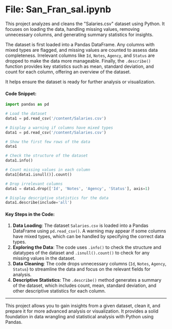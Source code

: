 # File: San_Fran_sal.ipynb

This project analyzes and cleans the "Salaries.csv" dataset using Python. It focuses on loading the data, handling missing values, removing unnecessary columns, and generating summary statistics for insights.

The dataset is first loaded into a Pandas DataFrame. Any columns with mixed types are flagged, and missing values are counted to assess data completeness. Irrelevant columns like `Id`, `Notes`, `Agency`, and `Status` are dropped to make the data more manageable. Finally, the `.describe()` function provides key statistics such as mean, standard deviation, and count for each column, offering an overview of the dataset.

It helps ensure the dataset is ready for further analysis or visualization.
    
   #### Code Snippet:

  ```python
  import pandas as pd

  # Load the dataset
  data1 = pd.read_csv('/content/Salaries.csv')

  # Display a warning if columns have mixed types
  data1 = pd.read_csv('/content/Salaries.csv')

  # Show the first few rows of the data
  data1

  # Check the structure of the dataset
  data1.info()

  # Count missing values in each column
  data1[data1.isnull()].count()

  # Drop irrelevant columns
  data1 = data1.drop(['Id', 'Notes', 'Agency', 'Status'], axis=1)

  # Display descriptive statistics for the data
  data1.describe(include='all')
```

   #### Key Steps in the Code:
1. **Data Loading**: The dataset `Salaries.csv` is loaded into a Pandas DataFrame using `pd.read_csv()`. A warning may appear if some columns have mixed types, which can be handled by specifying the correct data types.
2. **Exploring the Data**: The code uses `.info()` to check the structure and datatypes of the dataset and `.isnull().count()` to check for any missing values in the dataset.
3. **Data Cleaning**: The code drops unnecessary columns (`Id`, `Notes`, `Agency`, `Status`) to streamline the data and focus on the relevant fields for analysis.
4. **Descriptive Statistics**: The `.describe()` method generates a summary of the dataset, which includes count, mean, standard deviation, and other descriptive statistics for each column.

---

This project allows you to gain insights from a given dataset, clean it, and prepare it for more advanced analysis or visualization. It provides a solid foundation in data wrangling and statistical analysis with Python using Pandas.
